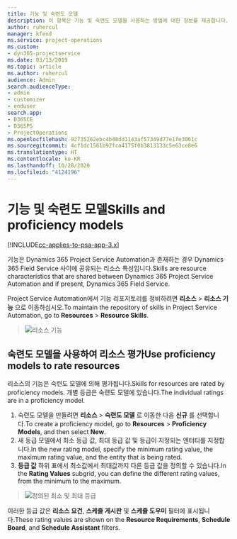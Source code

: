 ```yaml
---
title: 기능 및 숙련도 모델
description: 이 항목은 기능 및 숙련도 모델을 사용하는 방법에 대한 정보를 제공합니다.
author: ruhercul
manager: kfend
ms.service: project-operations
ms.custom:
- dyn365-projectservice
ms.date: 03/13/2019
ms.topic: article
ms.author: ruhercul
audience: Admin
search.audienceType:
- admin
- customizer
- enduser
search.app:
- D365CE
- D365PS
- ProjectOperations
ms.openlocfilehash: 92735262ebc4b48dd1143af57349d77e1fe3061c
ms.sourcegitcommit: 4cf1dc1561b92fca4175f0b3813133c5e63ce8e6
ms.translationtype: HT
ms.contentlocale: ko-KR
ms.lasthandoff: 10/28/2020
ms.locfileid: "4124196"
---
```

# <a name="skills-and-proficiency-models"></a><span data-ttu-id="fa8a6-103">기능 및 숙련도 모델</span><span class="sxs-lookup"><span data-stu-id="fa8a6-103">Skills and proficiency models</span></span>

[!INCLUDE[cc-applies-to-psa-app-3.x](../includes/cc-applies-to-psa-app-3x.md)]

<span data-ttu-id="fa8a6-104">기능은 Dynamics 365 Project Service Automation과 존재하는 경우 Dynamics 365 Field Service 사이에 공유되는 리소스 특성입니다.</span><span class="sxs-lookup"><span data-stu-id="fa8a6-104">Skills are resource characteristics that are shared between Dynamics 365 Project Service Automation and if present, Dynamics 365 Field Service.</span></span> 

<span data-ttu-id="fa8a6-105">Project Service Automation에서 기능 리포지토리를 정비하려면 **리소스** \> **리소스 기능** 으로 이동하십시오.</span><span class="sxs-lookup"><span data-stu-id="fa8a6-105">To maintain the repository of skills in Project Service Automation, go to **Resources** \> **Resource Skills**.</span></span> 

> ![리소스 기능](media/Resource-Management-image84.png)

## <a name="use-proficiency-models-to-rate-resources"></a><span data-ttu-id="fa8a6-107">숙련도 모델을 사용하여 리소스 평가</span><span class="sxs-lookup"><span data-stu-id="fa8a6-107">Use proficiency models to rate resources</span></span>

<span data-ttu-id="fa8a6-108">리소스의 기능은 숙련도 모델에 의해 평가됩니다.</span><span class="sxs-lookup"><span data-stu-id="fa8a6-108">Skills for resources are rated by proficiency models.</span></span> <span data-ttu-id="fa8a6-109">개별 등급은 숙련도 모델에 있습니다.</span><span class="sxs-lookup"><span data-stu-id="fa8a6-109">The individual ratings are in a proficiency model.</span></span> 

1. <span data-ttu-id="fa8a6-110">숙련도 모델을 만들려면 **리소스** \> **숙련도 모델** 로 이동한 다음 **신규** 를 선택합니다.</span><span class="sxs-lookup"><span data-stu-id="fa8a6-110">To create a proficiency model, go to **Resources** \> **Proficiency Models**, and then select **New**.</span></span>
2. <span data-ttu-id="fa8a6-111">새 등급 모델에서 최소 등급 값, 최대 등급 값 및 등급이 지정되는 엔터티를 지정합니다.</span><span class="sxs-lookup"><span data-stu-id="fa8a6-111">In the new rating model, specify the minimum rating value, the maximum rating value, and the entity that is being rated.</span></span>
3. <span data-ttu-id="fa8a6-112">**등급 값** 하위 표에서 최소값에서 최대값까지 다른 등급 값을 정의할 수 있습니다.</span><span class="sxs-lookup"><span data-stu-id="fa8a6-112">In the **Rating Values** subgrid, you can define the different rating values, from the minimum to the maximum.</span></span>

> ![정의된 최소 및 최대 등급](media/Resource-Management-image85.png)

<span data-ttu-id="fa8a6-114">이러한 등급 값은 **리소스 요건**, **스케줄 게시판** 및 **스케줄 도우미** 필터에 표시됩니다.</span><span class="sxs-lookup"><span data-stu-id="fa8a6-114">These rating values are shown on the **Resource Requirements**, **Schedule Board**, and **Schedule Assistant** filters.</span></span>
